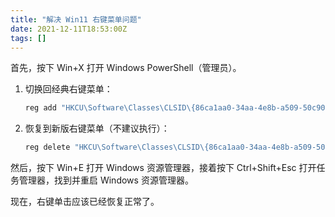 ```yaml
---
title: "解决 Win11 右键菜单问题"
date: 2021-12-11T18:53:00Z
tags: []
---
```


首先，按下 Win+X 打开 Windows PowerShell（管理员）。

1. 切换回经典右键菜单：

   ```powershell
   reg add "HKCU\Software\Classes\CLSID\{86ca1aa0-34aa-4e8b-a509-50c905bae2a2}\InprocServer32" /f /ve
   ```

2. 恢复到新版右键菜单（不建议执行）：

   ```powershell
   reg delete "HKCU\Software\Classes\CLSID\{86ca1aa0-34aa-4e8b-a509-50c905bae2a2}" /f
   ```

然后，按下 Win+E 打开 Windows 资源管理器，接着按下 Ctrl+Shift+Esc 打开任务管理器，找到并重启 Windows 资源管理器。

现在，右键单击应该已经恢复正常了。
